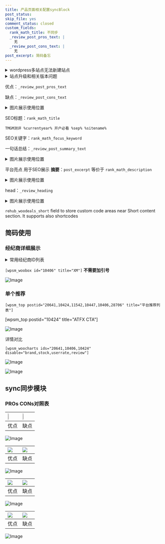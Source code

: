 ```yaml
---
title: 产品页面相关配置syncBlock
post_status: 
skip_file: yes
comment_status: closed
custom_fields:
  rank_math_title: 不同步
  _review_post_pros_text: |
    无
  _review_post_cons_text: |
    无
post_excerpt: 简码备忘
---
```

<details><summary>wordpress多站点无法新建站点</summary>

<li>和报错需要清理cookies一样的原因</li>
<li>wp-config.php里面<code>define( 'SUBDOMAIN_INSTALL', false );//子域名安装</code></li>
<li>新建子站点是用<code>define( 'SUBDOMAIN_INSTALL', true);//子域名安装</code> 完成以后，改成<code>false</code></li>
</details>

<details><summary>站点升级和相关版本问题</summary>

<p>wordpress：5.9.9
woocommerce：7.5.1
出现问题的地方：主题选项里面>><strong>Product layout >>compact style</strong></p>
<p>如何出现没有用过的字段 导致无法保存。先导出配置 然后进行修改，后面再次恢复即可。</p>
<p>出现部分字段无法显示时，需要返回默认布局后，对产品进行保存就好了。</p>
<p></p>
</details>

优点：`_review_post_pros_text`

缺点：`_review_post_cons_text`

<details><summary>图片展示使用位置</summary>

<img src="https://prod-files-secure.s3.us-west-2.amazonaws.com/39ed1227-6d7d-4570-be36-9ccd4a2c4241/f51d3d83-55d4-4bdf-9604-f37ec77ab556/Untitled.png?X-Amz-Algorithm=AWS4-HMAC-SHA256&X-Amz-Content-Sha256=UNSIGNED-PAYLOAD&X-Amz-Credential=ASIAZI2LB466YTJ5FIM4%2F20250427%2Fus-west-2%2Fs3%2Faws4_request&X-Amz-Date=20250427T045521Z&X-Amz-Expires=3600&X-Amz-Security-Token=IQoJb3JpZ2luX2VjEL3%2F%2F%2F%2F%2F%2F%2F%2F%2F%2FwEaCXVzLXdlc3QtMiJHMEUCIQDsEUIoT1KwOnj0IlxTDybhTLi9NFfDBBnrtxCAb7AlZgIgTw9TM7%2FFAB9kNSR%2BHpOEXmgPtac6MaWTzyFLUGVTi3Mq%2FwMIVhAAGgw2Mzc0MjMxODM4MDUiDLn8c2ZnRPFOsozFTyrcA1IGJxT4Kx8OAlFdT1Gv%2BaQojM32VrvdHZeAyR1XDVIERNfyfe8NoMbJGti2%2Be1sPaGWf6SjFAfs%2FvN7QeTVKABfPVtyC%2Bc2K9UKEerroAbQulxUOvZ3lkOEolYbWuGccCk51iIdP2OEzr2MDpSwSL8ywOr4%2FMWCJzIAMEyq601GFHpLCam4za8UfTwp%2BIU3o0KUTGbcQzo69nZ4Qh3NtII8ymjluH8e0cyonebf7NrfpUZL%2FhR%2Fm4OQufsNLrmCCsjB4vsr44%2FxVbmo4oQ7vTZaTMRtf3SLnlBoXJBuDOIvhVXhnZvJEltqlnH1zJbE9cEYGoISeBMDnGYGbfxgLRye665ewB4XOw26WphD%2F3bCoov2q5KA2Y68bNklMCVujmIj6IWHLBBjJfXzIZsJmpoq1thynCLq6o4gtsetdi%2Fq9Bx4r0ybOX9j6EUslI5dtXbLudEHOeCIUdODupeNrX7yibG0u0SwGG3dZjRw2XhxhYvwN%2FynGVf0r1%2BIVToJ1OmJGSVG0LgI3LDnWOu0tpK6KiNIBiMAGLqG02%2ByQfm3gPS2mdg14O%2B4xlWjcMkbgMIj%2BGFpBqJRfS%2F%2F%2FPiwt1kF3Dbfjgd7h40zzhtOM1pkW1fXDUfyA9YZ%2FesLMIjstsAGOqUBN3KMGNELtn6elW7br8h5hhqDqGGGyG2YWjsxEJQoy%2FWZkg5Luk8%2F5A1thRDfmvudbD41fQf8sL508Bu%2BqJ2VoTUziUIziK2lb5jn28zdOG%2Fz56irXVj%2BuM%2BbwHNz4WIWyByahtzHwURk4ZFk6liOjtySdDu0B49w4uxerBOLIeYKhAl8kdXcUG%2FHAW1rEA%2B70jvuq788yUmc%2FSHY5ljifFgmMX0t&X-Amz-Signature=1bc1c9092f07a30712675538658caf918e7b22b52a693f271fdf731009feb34e&X-Amz-SignedHeaders=host&x-id=GetObject" alt="Image">
</details>

SEO标题：`rank_math_title`

`TMGM测评 %currentyear% 开户必看 %sep% %sitename%`

SEO关键字：`rank_math_focus_keyword`

一句话总结：`_review_post_summary_text`

<details><summary>图片展示使用位置</summary>

<img src="https://prod-files-secure.s3.us-west-2.amazonaws.com/39ed1227-6d7d-4570-be36-9ccd4a2c4241/4b96a922-296c-4f4e-8630-d1c870cbce01/Untitled.png?X-Amz-Algorithm=AWS4-HMAC-SHA256&X-Amz-Content-Sha256=UNSIGNED-PAYLOAD&X-Amz-Credential=ASIAZI2LB466R4YL5ZCA%2F20250427%2Fus-west-2%2Fs3%2Faws4_request&X-Amz-Date=20250427T045521Z&X-Amz-Expires=3600&X-Amz-Security-Token=IQoJb3JpZ2luX2VjEL3%2F%2F%2F%2F%2F%2F%2F%2F%2F%2FwEaCXVzLXdlc3QtMiJGMEQCIHo9wG1Bs9bQ20xkDV95y1lJCqPgxj34xqklsHoHcLurAiBeNXjKI68HIB%2FWflap6iiEP2VNMkj%2BivY39bfn5aI4Vir%2FAwhWEAAaDDYzNzQyMzE4MzgwNSIMuNJkgSWYIdAp0251KtwDKA3%2FqLSR78BQvpZ70sx06LBOIvIEOvvPv3Qy0S%2FNxaLTvwzs19Ux%2F%2BhU%2FOSLqGfFa4SDFf7LZbDu1gzdv5Q4lR9Ac0zbBAyT%2BP8Pqzhk3HHlnWeFWhm4%2BOFnptEUXdfVv%2FzRNXkRC%2BzrsW2CiUnSf%2Fazeiqp35GkecCpWyHRzY8wJwpdHBjW2JkwNUj%2BKUtU7%2F%2FcGUJoUVwLn%2FtG5HrMIb1LShE9Akbws8ha5kBLtCRX%2FFZSKL57VX81h0OQ5M9IesINtSP%2FzitzaMhXkkRY9x5IOdfazthZ8oe7yLqxVh%2BLseLt9hHGsqyACjJWB%2Bv2BHhxRVIJbcw8HGWaPY6A2lBZYbfyelLNJmWAmDIoQLYiedUCvLopoSUvWZ%2BTCWU0IJZsX2kWgjEV4pwDMeFOhFw80o5eD2%2BV1RLrLYp7bAVbkWAjW09%2BGA78SiywXQQ68edHo4oAky%2Bk7mNGmUmTuHrCdTit8VVMwuz%2FOJT9FfxUgJXkl43O%2BrhObZqXbg9CczC3evK84zgshvHL3jFLDXp4O%2F3VE6h2ujb55NZLB4G1zkLbp2Swj%2BhzSp%2Fd2aF6j1LfD%2FCFdn5BV%2BGiFTm4KflsRzPBhfmpPSScCwCs4P03WPV%2BUQ5LBkrMrykw5Ou2wAY6pgGnPt9Z%2FQr33c5KiCk9OMKTb8XOJAa%2B%2BV8CjBq7DyhceT21V5%2BwRotYOIGg9P8Sk74LfmhB%2B8dp8bjzzEh4NMvzl5He5MKARifEW2qh6EwqAl%2Fv%2B2s7XAXFsRtReNVSExUAujtyVjZT2zCTg4qDUwDBwwEA775sKFxQkH1FrGU8XO2LXRva%2FEQ%2BwGHqTq%2BkAQySTIn2mytpFTaSA77Mgqf%2BzdnexOwH&X-Amz-Signature=2e35239642d8659ebcfadd919669622e8be7d7e5ae29f4bdde62a92c8110ed4c&X-Amz-SignedHeaders=host&x-id=GetObject" alt="Image">
</details>

平台亮点 用于SEO展示 **摘要**：`post_excerpt`  等价于 `rank_math_description`

<details><summary>图片展示使用位置</summary>

<img src="https://prod-files-secure.s3.us-west-2.amazonaws.com/39ed1227-6d7d-4570-be36-9ccd4a2c4241/1ee11f63-b60a-4dfe-a7a7-d58ff23b5d88/Untitled.png?X-Amz-Algorithm=AWS4-HMAC-SHA256&X-Amz-Content-Sha256=UNSIGNED-PAYLOAD&X-Amz-Credential=ASIAZI2LB46664KXQQPO%2F20250427%2Fus-west-2%2Fs3%2Faws4_request&X-Amz-Date=20250427T045522Z&X-Amz-Expires=3600&X-Amz-Security-Token=IQoJb3JpZ2luX2VjEL3%2F%2F%2F%2F%2F%2F%2F%2F%2F%2FwEaCXVzLXdlc3QtMiJIMEYCIQCdjaiSUE6%2B6rEB8fgfjKCtj6WB%2BRLlurZl%2F6Fxd1utNwIhAJAxJ1p0htiWVodDZMGoCSgS5SzTfQVl07HYgRoPps0vKv8DCFYQABoMNjM3NDIzMTgzODA1IgxNeVnPx9Z8165B5MMq3AMsx4IVHkKkZqykvcJZ5m2KhdXJbthRvkK%2BrNrld2gqKpJf2yJG203XXtV4WpfJ8GKAMC%2FraM6%2F0%2F8408QTYRHs7vTMeH4F6sNys40lUn1iVepf94vQoLXlwVqExBtEXOIt932JQRCiwEtF98yzdcCNzXAUqcYfwdtwIwvhMyMTo1siMhxj8mrKUB1eC2iUfU199ZavgOOy5IEX90S1nbq0og3v1qw3DEcpR57De6lC5%2B5DXVludV7jL8MN2Z6YNDGTOQKEJ3p7pS%2BZv28FUMZOdNAJq6UJ2pzZiEoc3UL3ZzxjaWRzzbZFq9UzgShupg12Loioa0HlyL6Hx%2BE5TrZ%2Ba5SUcmosiSizAOwtTPSGJkOl0XXk%2Bd74nf%2FtVbh839jObchF9Ap2Zg1cmtMWRl93xhLg7qG3JSxmTqz4EXrhFclNHGc%2Ftxi%2Brw2YZxDBicUpiAYALulfoiXrbNJVj7imrdeJOVdyWa7gjEP2QjEMKM1fRGu9zZV7pAmk%2BHxWWSL9hiInNAZJKICkPAy%2BIQHrPXN%2Fp9KDhnuZ8zXDUMdBgaAKEWUWK3peeZm0Db%2B%2FJX0eDIGH8g5b9jxWP0jHw0x2F17v9mlUO%2B6mSCEGsbhkMQgXGE8LgZ7aRLFJTzD567bABjqkAUUuv2Ewbh22nVAxeyy1M2c7YACC4%2BoXeHUQweXi7KX57KobflmoqWHhs%2FATxXlhTRVNRvGF6cnpbuagh9CLYc6c3SkQYVFGSjyElGZ0X%2FG13l5CrZgTaXrWTUnJZ72GZ%2BDabqL1mJAdWerBkDRO0dZWpyRIy7Cta639HwqCDIZsnnNtPtme7W%2FUZMgzgA5jl2uo3QMd7bOJJK0LkOFSvA3XIZMv&X-Amz-Signature=f16f741219ed21716b19cdbf1a5d25840825a480783ab0e4235e0de25d0f0bf5&X-Amz-SignedHeaders=host&x-id=GetObject" alt="Image">
<img src="https://prod-files-secure.s3.us-west-2.amazonaws.com/39ed1227-6d7d-4570-be36-9ccd4a2c4241/ad4118b5-78d8-4fbe-801e-3b29b5d99c01/Untitled.png?X-Amz-Algorithm=AWS4-HMAC-SHA256&X-Amz-Content-Sha256=UNSIGNED-PAYLOAD&X-Amz-Credential=ASIAZI2LB46664KXQQPO%2F20250427%2Fus-west-2%2Fs3%2Faws4_request&X-Amz-Date=20250427T045522Z&X-Amz-Expires=3600&X-Amz-Security-Token=IQoJb3JpZ2luX2VjEL3%2F%2F%2F%2F%2F%2F%2F%2F%2F%2FwEaCXVzLXdlc3QtMiJIMEYCIQCdjaiSUE6%2B6rEB8fgfjKCtj6WB%2BRLlurZl%2F6Fxd1utNwIhAJAxJ1p0htiWVodDZMGoCSgS5SzTfQVl07HYgRoPps0vKv8DCFYQABoMNjM3NDIzMTgzODA1IgxNeVnPx9Z8165B5MMq3AMsx4IVHkKkZqykvcJZ5m2KhdXJbthRvkK%2BrNrld2gqKpJf2yJG203XXtV4WpfJ8GKAMC%2FraM6%2F0%2F8408QTYRHs7vTMeH4F6sNys40lUn1iVepf94vQoLXlwVqExBtEXOIt932JQRCiwEtF98yzdcCNzXAUqcYfwdtwIwvhMyMTo1siMhxj8mrKUB1eC2iUfU199ZavgOOy5IEX90S1nbq0og3v1qw3DEcpR57De6lC5%2B5DXVludV7jL8MN2Z6YNDGTOQKEJ3p7pS%2BZv28FUMZOdNAJq6UJ2pzZiEoc3UL3ZzxjaWRzzbZFq9UzgShupg12Loioa0HlyL6Hx%2BE5TrZ%2Ba5SUcmosiSizAOwtTPSGJkOl0XXk%2Bd74nf%2FtVbh839jObchF9Ap2Zg1cmtMWRl93xhLg7qG3JSxmTqz4EXrhFclNHGc%2Ftxi%2Brw2YZxDBicUpiAYALulfoiXrbNJVj7imrdeJOVdyWa7gjEP2QjEMKM1fRGu9zZV7pAmk%2BHxWWSL9hiInNAZJKICkPAy%2BIQHrPXN%2Fp9KDhnuZ8zXDUMdBgaAKEWUWK3peeZm0Db%2B%2FJX0eDIGH8g5b9jxWP0jHw0x2F17v9mlUO%2B6mSCEGsbhkMQgXGE8LgZ7aRLFJTzD567bABjqkAUUuv2Ewbh22nVAxeyy1M2c7YACC4%2BoXeHUQweXi7KX57KobflmoqWHhs%2FATxXlhTRVNRvGF6cnpbuagh9CLYc6c3SkQYVFGSjyElGZ0X%2FG13l5CrZgTaXrWTUnJZ72GZ%2BDabqL1mJAdWerBkDRO0dZWpyRIy7Cta639HwqCDIZsnnNtPtme7W%2FUZMgzgA5jl2uo3QMd7bOJJK0LkOFSvA3XIZMv&X-Amz-Signature=77a2665b44e47a28cd7838d3f780e28fe35bacac367b20fca3b993d59c68623e&X-Amz-SignedHeaders=host&x-id=GetObject" alt="Image">
<img src="https://prod-files-secure.s3.us-west-2.amazonaws.com/39ed1227-6d7d-4570-be36-9ccd4a2c4241/a38cf7c9-a79c-4b64-9e94-13589fe0758b/Untitled.png?X-Amz-Algorithm=AWS4-HMAC-SHA256&X-Amz-Content-Sha256=UNSIGNED-PAYLOAD&X-Amz-Credential=ASIAZI2LB46664KXQQPO%2F20250427%2Fus-west-2%2Fs3%2Faws4_request&X-Amz-Date=20250427T045522Z&X-Amz-Expires=3600&X-Amz-Security-Token=IQoJb3JpZ2luX2VjEL3%2F%2F%2F%2F%2F%2F%2F%2F%2F%2FwEaCXVzLXdlc3QtMiJIMEYCIQCdjaiSUE6%2B6rEB8fgfjKCtj6WB%2BRLlurZl%2F6Fxd1utNwIhAJAxJ1p0htiWVodDZMGoCSgS5SzTfQVl07HYgRoPps0vKv8DCFYQABoMNjM3NDIzMTgzODA1IgxNeVnPx9Z8165B5MMq3AMsx4IVHkKkZqykvcJZ5m2KhdXJbthRvkK%2BrNrld2gqKpJf2yJG203XXtV4WpfJ8GKAMC%2FraM6%2F0%2F8408QTYRHs7vTMeH4F6sNys40lUn1iVepf94vQoLXlwVqExBtEXOIt932JQRCiwEtF98yzdcCNzXAUqcYfwdtwIwvhMyMTo1siMhxj8mrKUB1eC2iUfU199ZavgOOy5IEX90S1nbq0og3v1qw3DEcpR57De6lC5%2B5DXVludV7jL8MN2Z6YNDGTOQKEJ3p7pS%2BZv28FUMZOdNAJq6UJ2pzZiEoc3UL3ZzxjaWRzzbZFq9UzgShupg12Loioa0HlyL6Hx%2BE5TrZ%2Ba5SUcmosiSizAOwtTPSGJkOl0XXk%2Bd74nf%2FtVbh839jObchF9Ap2Zg1cmtMWRl93xhLg7qG3JSxmTqz4EXrhFclNHGc%2Ftxi%2Brw2YZxDBicUpiAYALulfoiXrbNJVj7imrdeJOVdyWa7gjEP2QjEMKM1fRGu9zZV7pAmk%2BHxWWSL9hiInNAZJKICkPAy%2BIQHrPXN%2Fp9KDhnuZ8zXDUMdBgaAKEWUWK3peeZm0Db%2B%2FJX0eDIGH8g5b9jxWP0jHw0x2F17v9mlUO%2B6mSCEGsbhkMQgXGE8LgZ7aRLFJTzD567bABjqkAUUuv2Ewbh22nVAxeyy1M2c7YACC4%2BoXeHUQweXi7KX57KobflmoqWHhs%2FATxXlhTRVNRvGF6cnpbuagh9CLYc6c3SkQYVFGSjyElGZ0X%2FG13l5CrZgTaXrWTUnJZ72GZ%2BDabqL1mJAdWerBkDRO0dZWpyRIy7Cta639HwqCDIZsnnNtPtme7W%2FUZMgzgA5jl2uo3QMd7bOJJK0LkOFSvA3XIZMv&X-Amz-Signature=fae7d3cd942bfface209ac95474fc68e7f3b40de1ee8aea2a244654a84649386&X-Amz-SignedHeaders=host&x-id=GetObject" alt="Image">
<img src="https://prod-files-secure.s3.us-west-2.amazonaws.com/39ed1227-6d7d-4570-be36-9ccd4a2c4241/7da6fc1e-d2ac-42ae-8c75-cb5749aa18f6/Untitled.png?X-Amz-Algorithm=AWS4-HMAC-SHA256&X-Amz-Content-Sha256=UNSIGNED-PAYLOAD&X-Amz-Credential=ASIAZI2LB46664KXQQPO%2F20250427%2Fus-west-2%2Fs3%2Faws4_request&X-Amz-Date=20250427T045522Z&X-Amz-Expires=3600&X-Amz-Security-Token=IQoJb3JpZ2luX2VjEL3%2F%2F%2F%2F%2F%2F%2F%2F%2F%2FwEaCXVzLXdlc3QtMiJIMEYCIQCdjaiSUE6%2B6rEB8fgfjKCtj6WB%2BRLlurZl%2F6Fxd1utNwIhAJAxJ1p0htiWVodDZMGoCSgS5SzTfQVl07HYgRoPps0vKv8DCFYQABoMNjM3NDIzMTgzODA1IgxNeVnPx9Z8165B5MMq3AMsx4IVHkKkZqykvcJZ5m2KhdXJbthRvkK%2BrNrld2gqKpJf2yJG203XXtV4WpfJ8GKAMC%2FraM6%2F0%2F8408QTYRHs7vTMeH4F6sNys40lUn1iVepf94vQoLXlwVqExBtEXOIt932JQRCiwEtF98yzdcCNzXAUqcYfwdtwIwvhMyMTo1siMhxj8mrKUB1eC2iUfU199ZavgOOy5IEX90S1nbq0og3v1qw3DEcpR57De6lC5%2B5DXVludV7jL8MN2Z6YNDGTOQKEJ3p7pS%2BZv28FUMZOdNAJq6UJ2pzZiEoc3UL3ZzxjaWRzzbZFq9UzgShupg12Loioa0HlyL6Hx%2BE5TrZ%2Ba5SUcmosiSizAOwtTPSGJkOl0XXk%2Bd74nf%2FtVbh839jObchF9Ap2Zg1cmtMWRl93xhLg7qG3JSxmTqz4EXrhFclNHGc%2Ftxi%2Brw2YZxDBicUpiAYALulfoiXrbNJVj7imrdeJOVdyWa7gjEP2QjEMKM1fRGu9zZV7pAmk%2BHxWWSL9hiInNAZJKICkPAy%2BIQHrPXN%2Fp9KDhnuZ8zXDUMdBgaAKEWUWK3peeZm0Db%2B%2FJX0eDIGH8g5b9jxWP0jHw0x2F17v9mlUO%2B6mSCEGsbhkMQgXGE8LgZ7aRLFJTzD567bABjqkAUUuv2Ewbh22nVAxeyy1M2c7YACC4%2BoXeHUQweXi7KX57KobflmoqWHhs%2FATxXlhTRVNRvGF6cnpbuagh9CLYc6c3SkQYVFGSjyElGZ0X%2FG13l5CrZgTaXrWTUnJZ72GZ%2BDabqL1mJAdWerBkDRO0dZWpyRIy7Cta639HwqCDIZsnnNtPtme7W%2FUZMgzgA5jl2uo3QMd7bOJJK0LkOFSvA3XIZMv&X-Amz-Signature=ea9ebdee37a9a671208b513eab9acf571a15bb9b26482a99c1a1554c1dc9bb05&X-Amz-SignedHeaders=host&x-id=GetObject" alt="Image">
<img src="https://prod-files-secure.s3.us-west-2.amazonaws.com/39ed1227-6d7d-4570-be36-9ccd4a2c4241/7e97f40a-eaee-47f5-b2f9-475f96808fa7/Untitled.png?X-Amz-Algorithm=AWS4-HMAC-SHA256&X-Amz-Content-Sha256=UNSIGNED-PAYLOAD&X-Amz-Credential=ASIAZI2LB46664KXQQPO%2F20250427%2Fus-west-2%2Fs3%2Faws4_request&X-Amz-Date=20250427T045522Z&X-Amz-Expires=3600&X-Amz-Security-Token=IQoJb3JpZ2luX2VjEL3%2F%2F%2F%2F%2F%2F%2F%2F%2F%2FwEaCXVzLXdlc3QtMiJIMEYCIQCdjaiSUE6%2B6rEB8fgfjKCtj6WB%2BRLlurZl%2F6Fxd1utNwIhAJAxJ1p0htiWVodDZMGoCSgS5SzTfQVl07HYgRoPps0vKv8DCFYQABoMNjM3NDIzMTgzODA1IgxNeVnPx9Z8165B5MMq3AMsx4IVHkKkZqykvcJZ5m2KhdXJbthRvkK%2BrNrld2gqKpJf2yJG203XXtV4WpfJ8GKAMC%2FraM6%2F0%2F8408QTYRHs7vTMeH4F6sNys40lUn1iVepf94vQoLXlwVqExBtEXOIt932JQRCiwEtF98yzdcCNzXAUqcYfwdtwIwvhMyMTo1siMhxj8mrKUB1eC2iUfU199ZavgOOy5IEX90S1nbq0og3v1qw3DEcpR57De6lC5%2B5DXVludV7jL8MN2Z6YNDGTOQKEJ3p7pS%2BZv28FUMZOdNAJq6UJ2pzZiEoc3UL3ZzxjaWRzzbZFq9UzgShupg12Loioa0HlyL6Hx%2BE5TrZ%2Ba5SUcmosiSizAOwtTPSGJkOl0XXk%2Bd74nf%2FtVbh839jObchF9Ap2Zg1cmtMWRl93xhLg7qG3JSxmTqz4EXrhFclNHGc%2Ftxi%2Brw2YZxDBicUpiAYALulfoiXrbNJVj7imrdeJOVdyWa7gjEP2QjEMKM1fRGu9zZV7pAmk%2BHxWWSL9hiInNAZJKICkPAy%2BIQHrPXN%2Fp9KDhnuZ8zXDUMdBgaAKEWUWK3peeZm0Db%2B%2FJX0eDIGH8g5b9jxWP0jHw0x2F17v9mlUO%2B6mSCEGsbhkMQgXGE8LgZ7aRLFJTzD567bABjqkAUUuv2Ewbh22nVAxeyy1M2c7YACC4%2BoXeHUQweXi7KX57KobflmoqWHhs%2FATxXlhTRVNRvGF6cnpbuagh9CLYc6c3SkQYVFGSjyElGZ0X%2FG13l5CrZgTaXrWTUnJZ72GZ%2BDabqL1mJAdWerBkDRO0dZWpyRIy7Cta639HwqCDIZsnnNtPtme7W%2FUZMgzgA5jl2uo3QMd7bOJJK0LkOFSvA3XIZMv&X-Amz-Signature=cd74b60eb688b15527f63ea02f4452e333064371bc73624bcb4033a3cdb24877&X-Amz-SignedHeaders=host&x-id=GetObject" alt="Image">
</details>

head：`_review_heading`

<details><summary>图片展示使用位置</summary>

<img src="https://prod-files-secure.s3.us-west-2.amazonaws.com/39ed1227-6d7d-4570-be36-9ccd4a2c4241/3a4650ad-9887-415c-889a-edd51fa54f27/Untitled.png?X-Amz-Algorithm=AWS4-HMAC-SHA256&X-Amz-Content-Sha256=UNSIGNED-PAYLOAD&X-Amz-Credential=ASIAZI2LB4667CAGH2PP%2F20250427%2Fus-west-2%2Fs3%2Faws4_request&X-Amz-Date=20250427T045522Z&X-Amz-Expires=3600&X-Amz-Security-Token=IQoJb3JpZ2luX2VjEL3%2F%2F%2F%2F%2F%2F%2F%2F%2F%2FwEaCXVzLXdlc3QtMiJHMEUCICOIx29fPrV7U%2F8MGUBsDTN9fXdf3zvdvQuG4rEazDsSAiEA14QdqQhEDKYbKhEVxLWq%2BPJzbYilog91XmA1kWNM7M0q%2FwMIVhAAGgw2Mzc0MjMxODM4MDUiDHAfhhCSV8ZRvsUQmSrcA5yrTqfeHeGssFRPy36vOvnDYPJq8yDFTYU%2FiBHjU0QWiU74zLh0EkdUOjsqkygo8f5E8zxzylJnLGugQVVba0%2BfsGBWUYcqiyRBzUiBcCdy2Ev5Wq4bUBKscXcDLfsw7xDQb%2F84tmEWr1JQHop8bkrY%2FVMPn3Urc868Jbak3NMqXUwolY4yeIuxP3EYJbmcobPmmVpSeleyMoRwWNg26%2BDpOtlshxfa8uMhvwdZFADhYcKrGGhLepIIbS8Rw7%2FhsOkjkxuqbojBMTieMhVySWAJWfFHoz08E5l3AmQHcmkbk%2Fh4WvhgtOQOjXsY2HmMPDeMeoyx4SeuIUvHOTd%2BM%2Fg9XJuUnKlC28t%2BjkJiNQx22%2FCl8z1cSiY9T7qonqNYQzOTuaXDoImwzNKXou5T84zA7S02KOticnii9ns4l8U5C1wUve9kF0jlffowoY4hEohZ2squjUQ5lQE9qGwb3VQuCGCfA0dRbHuayp%2Bf022A3TFFK%2Bg4y6T91aMkRVIA9vUEcjGFnDlH%2BsXp2L6606dgTtIrudO3f3Xre36hdid3YJ2axQ81vl8QtTDAE8v7LGmlcCkYLe0gjDggc1WBx878TX0qUq9xlT%2Fgmetb5V7qdgypto5cNGm4URwBMIHstsAGOqUBs4se2w2TJjPyCHXOgEKwjM9yUAg3R3kC2cLGp3zJGcANRxhG8KeQyf2QASsPKGJDFy8vUNwFjz7VflAavI167m2u8f9kpJS%2FyytJAOn3jmrp9vQI8%2Fx1aAphjvOeYDwXXOsc8Sl7OIv%2Fv%2BQ5bGJmfSpgmm4vsj%2FtarxLxxHi%2Buzfhic5fA4qXVauKIQOBeGMWBx1Su%2FnXiVZXTb9%2F1rC4dandsZD&X-Amz-Signature=744e85c4fe6babf56220c8d0481663d1f32abaa7f4a88a81e0d66ce867e1812d&X-Amz-SignedHeaders=host&x-id=GetObject" alt="Image">
</details>

`rehub_woodeals_short`	field to store custom code areas near Short content section. It supports also shortcodes



## 简码使用

### 经纪商详细展示

<details><summary>常用经纪商ID列表</summary>

<pre><code class="php">嘉盛 ===> 20641  [wpsm_woobox id="20641" title="嘉盛"]
易信easymarkets ===> 11542  [wpsm_woobox id="11542" title="易信easymarkets"]
ATFX外汇 ===> 10424  [wpsm_woobox id="10424" title="ATFX"]
XM ===> 10406  [wpsm_woobox id="10406" title="XM"]
TMGM ===> 29622  [wpsm_woobox id="29622" title="TMGM"]
HYCM ===> 10447  [wpsm_woobox id="10447" title="HYCM"]
fpmarkets澳福外汇 ===> 20639  [wpsm_woobox id="20639" title="fpmarkets澳福外汇"]</code></pre>
</details>

`[wpsm_woobox id="10406" title="XM"]` **不需要加引号**

![Image](https://prod-files-secure.s3.us-west-2.amazonaws.com/39ed1227-6d7d-4570-be36-9ccd4a2c4241/4f898f9d-0fa7-4e43-acd3-ac6bc7be575a/Untitled.png?X-Amz-Algorithm=AWS4-HMAC-SHA256&X-Amz-Content-Sha256=UNSIGNED-PAYLOAD&X-Amz-Credential=ASIAZI2LB46675BMECNM%2F20250427%2Fus-west-2%2Fs3%2Faws4_request&X-Amz-Date=20250427T045519Z&X-Amz-Expires=3600&X-Amz-Security-Token=IQoJb3JpZ2luX2VjEL3%2F%2F%2F%2F%2F%2F%2F%2F%2F%2FwEaCXVzLXdlc3QtMiJHMEUCIQCsSv2XDRO3auZ7ubXR3ns6gGAkbozPUQ4DbAoP6qrOLgIgMN1iDjNAAhwBDiFQEnIy2UTkbxgFSSVx0xLzRPgdByIq%2FwMIVhAAGgw2Mzc0MjMxODM4MDUiDBZoxidGBbh5VEZ8VircAwrmTA5aOtd93xngV5vblbD8PEG5voh%2BEe%2FJnUPtqcxAw35d5nHiBjwbjzi%2BNtRxz3hqs0PkQ4mfseegVqAyCHC%2B3PgxHwbMqFupMtbwiyjLggbpYJP7tOHQduG%2FGEMLTwvojvN4prskCrMgE0zZz7mnRM8e9Q2gUbkU%2B2XIRSIvCUen9D%2BTN1U6VQz9dIRqyPNvilmODdN61tRCKU94ONGprTUvWzQIZ6nMdHCpg9o5DVkfbxZbkP4AkK%2BgXhqFvvQcmWCAsrRcB3rNDKfu%2FT4rCKshoPtjU3lFYbO%2F46q8wlUa2rnyxV4mzBdW1RI6fv0eBsz5hopD5i08WoHk%2FFHyPrJwQQjJbRNSgNqwdXRFokmQww6PuQhOqlQ%2B0IVu%2FDZrAcpDlkclyVnIpNwNMsNlXQQ6aTlixpJYof5Z1uFj9Q5mqa%2B5%2Fy16qrlCEipKww%2FX8S1LZksvkFOYQ2fPixhJIQ0HjYz%2B7j%2FAnLpM9Ty8p03k8QXSdDAWXO79gTivYzOGsoO40EFioc1718x4rNGkciZ0QN5uA6fu4n8QGbGTe4iUhhHaojMKFMpv2dyIChqTxfuqh5FhyHXDuz1bRLJUYmGNfFYjJ%2BtdLt3tBpVDk2LIG%2BwQaIpcYnnlMP%2FrtsAGOqUB%2Btu1gvZ6t0aIH6OZyCwtlm0%2BbbQpbGBeUCSGFCgosUkVgGsOmR3aTQEqL0TYKHY%2BCabL67PwYABln0NAam9FVWJZkJx21xuy9Vsf%2FYtrREhFQ%2FY1%2B4AguX%2B343d1121ELvzdtBeHz6dzxnxKQw9VqA%2B1RKv81UOrf1kxcJAi8PBM3pgb%2BFjLDQbAcuKs4lwU2RX8A3D92hqcB2KwVAm5HNQYIUys&X-Amz-Signature=c315735bc7badb33989b203570fae76c0072c85b87f88d4150715c31d474866d&X-Amz-SignedHeaders=host&x-id=GetObject)

### 单个推荐
`[wpsm_top postid="20641,10424,11542,10447,10406,28706" title="平台推荐列表"]`

[wpsm_top postid="10424" title="ATFX CTA"]

![Image](https://prod-files-secure.s3.us-west-2.amazonaws.com/39ed1227-6d7d-4570-be36-9ccd4a2c4241/5ac620dc-51a8-48b6-b55d-91f47299193c/Untitled.png?X-Amz-Algorithm=AWS4-HMAC-SHA256&X-Amz-Content-Sha256=UNSIGNED-PAYLOAD&X-Amz-Credential=ASIAZI2LB46675BMECNM%2F20250427%2Fus-west-2%2Fs3%2Faws4_request&X-Amz-Date=20250427T045519Z&X-Amz-Expires=3600&X-Amz-Security-Token=IQoJb3JpZ2luX2VjEL3%2F%2F%2F%2F%2F%2F%2F%2F%2F%2FwEaCXVzLXdlc3QtMiJHMEUCIQCsSv2XDRO3auZ7ubXR3ns6gGAkbozPUQ4DbAoP6qrOLgIgMN1iDjNAAhwBDiFQEnIy2UTkbxgFSSVx0xLzRPgdByIq%2FwMIVhAAGgw2Mzc0MjMxODM4MDUiDBZoxidGBbh5VEZ8VircAwrmTA5aOtd93xngV5vblbD8PEG5voh%2BEe%2FJnUPtqcxAw35d5nHiBjwbjzi%2BNtRxz3hqs0PkQ4mfseegVqAyCHC%2B3PgxHwbMqFupMtbwiyjLggbpYJP7tOHQduG%2FGEMLTwvojvN4prskCrMgE0zZz7mnRM8e9Q2gUbkU%2B2XIRSIvCUen9D%2BTN1U6VQz9dIRqyPNvilmODdN61tRCKU94ONGprTUvWzQIZ6nMdHCpg9o5DVkfbxZbkP4AkK%2BgXhqFvvQcmWCAsrRcB3rNDKfu%2FT4rCKshoPtjU3lFYbO%2F46q8wlUa2rnyxV4mzBdW1RI6fv0eBsz5hopD5i08WoHk%2FFHyPrJwQQjJbRNSgNqwdXRFokmQww6PuQhOqlQ%2B0IVu%2FDZrAcpDlkclyVnIpNwNMsNlXQQ6aTlixpJYof5Z1uFj9Q5mqa%2B5%2Fy16qrlCEipKww%2FX8S1LZksvkFOYQ2fPixhJIQ0HjYz%2B7j%2FAnLpM9Ty8p03k8QXSdDAWXO79gTivYzOGsoO40EFioc1718x4rNGkciZ0QN5uA6fu4n8QGbGTe4iUhhHaojMKFMpv2dyIChqTxfuqh5FhyHXDuz1bRLJUYmGNfFYjJ%2BtdLt3tBpVDk2LIG%2BwQaIpcYnnlMP%2FrtsAGOqUB%2Btu1gvZ6t0aIH6OZyCwtlm0%2BbbQpbGBeUCSGFCgosUkVgGsOmR3aTQEqL0TYKHY%2BCabL67PwYABln0NAam9FVWJZkJx21xuy9Vsf%2FYtrREhFQ%2FY1%2B4AguX%2B343d1121ELvzdtBeHz6dzxnxKQw9VqA%2B1RKv81UOrf1kxcJAi8PBM3pgb%2BFjLDQbAcuKs4lwU2RX8A3D92hqcB2KwVAm5HNQYIUys&X-Amz-Signature=353b6119fea9d421b0340c1467a9ea6767585bfc4ad202ee1a21d814b8f64169&X-Amz-SignedHeaders=host&x-id=GetObject)

详情对比

`[wpsm_woocharts ids="20641,10406,10424" disable="brand,stock,userrate,review"]`

![Image](https://prod-files-secure.s3.us-west-2.amazonaws.com/39ed1227-6d7d-4570-be36-9ccd4a2c4241/bf3ba45f-b9f3-4295-8aef-b4a495fd25f4/Untitled.png?X-Amz-Algorithm=AWS4-HMAC-SHA256&X-Amz-Content-Sha256=UNSIGNED-PAYLOAD&X-Amz-Credential=ASIAZI2LB46675BMECNM%2F20250427%2Fus-west-2%2Fs3%2Faws4_request&X-Amz-Date=20250427T045519Z&X-Amz-Expires=3600&X-Amz-Security-Token=IQoJb3JpZ2luX2VjEL3%2F%2F%2F%2F%2F%2F%2F%2F%2F%2FwEaCXVzLXdlc3QtMiJHMEUCIQCsSv2XDRO3auZ7ubXR3ns6gGAkbozPUQ4DbAoP6qrOLgIgMN1iDjNAAhwBDiFQEnIy2UTkbxgFSSVx0xLzRPgdByIq%2FwMIVhAAGgw2Mzc0MjMxODM4MDUiDBZoxidGBbh5VEZ8VircAwrmTA5aOtd93xngV5vblbD8PEG5voh%2BEe%2FJnUPtqcxAw35d5nHiBjwbjzi%2BNtRxz3hqs0PkQ4mfseegVqAyCHC%2B3PgxHwbMqFupMtbwiyjLggbpYJP7tOHQduG%2FGEMLTwvojvN4prskCrMgE0zZz7mnRM8e9Q2gUbkU%2B2XIRSIvCUen9D%2BTN1U6VQz9dIRqyPNvilmODdN61tRCKU94ONGprTUvWzQIZ6nMdHCpg9o5DVkfbxZbkP4AkK%2BgXhqFvvQcmWCAsrRcB3rNDKfu%2FT4rCKshoPtjU3lFYbO%2F46q8wlUa2rnyxV4mzBdW1RI6fv0eBsz5hopD5i08WoHk%2FFHyPrJwQQjJbRNSgNqwdXRFokmQww6PuQhOqlQ%2B0IVu%2FDZrAcpDlkclyVnIpNwNMsNlXQQ6aTlixpJYof5Z1uFj9Q5mqa%2B5%2Fy16qrlCEipKww%2FX8S1LZksvkFOYQ2fPixhJIQ0HjYz%2B7j%2FAnLpM9Ty8p03k8QXSdDAWXO79gTivYzOGsoO40EFioc1718x4rNGkciZ0QN5uA6fu4n8QGbGTe4iUhhHaojMKFMpv2dyIChqTxfuqh5FhyHXDuz1bRLJUYmGNfFYjJ%2BtdLt3tBpVDk2LIG%2BwQaIpcYnnlMP%2FrtsAGOqUB%2Btu1gvZ6t0aIH6OZyCwtlm0%2BbbQpbGBeUCSGFCgosUkVgGsOmR3aTQEqL0TYKHY%2BCabL67PwYABln0NAam9FVWJZkJx21xuy9Vsf%2FYtrREhFQ%2FY1%2B4AguX%2B343d1121ELvzdtBeHz6dzxnxKQw9VqA%2B1RKv81UOrf1kxcJAi8PBM3pgb%2BFjLDQbAcuKs4lwU2RX8A3D92hqcB2KwVAm5HNQYIUys&X-Amz-Signature=21f544c7f5c591561c7bed286fb2b8308158509cd55da05b88026c2dcc6b8429&X-Amz-SignedHeaders=host&x-id=GetObject)

![Image](https://prod-files-secure.s3.us-west-2.amazonaws.com/39ed1227-6d7d-4570-be36-9ccd4a2c4241/30bc56ef-f383-4b48-9768-2ebc9e436ec0/Untitled.png?X-Amz-Algorithm=AWS4-HMAC-SHA256&X-Amz-Content-Sha256=UNSIGNED-PAYLOAD&X-Amz-Credential=ASIAZI2LB46675BMECNM%2F20250427%2Fus-west-2%2Fs3%2Faws4_request&X-Amz-Date=20250427T045519Z&X-Amz-Expires=3600&X-Amz-Security-Token=IQoJb3JpZ2luX2VjEL3%2F%2F%2F%2F%2F%2F%2F%2F%2F%2FwEaCXVzLXdlc3QtMiJHMEUCIQCsSv2XDRO3auZ7ubXR3ns6gGAkbozPUQ4DbAoP6qrOLgIgMN1iDjNAAhwBDiFQEnIy2UTkbxgFSSVx0xLzRPgdByIq%2FwMIVhAAGgw2Mzc0MjMxODM4MDUiDBZoxidGBbh5VEZ8VircAwrmTA5aOtd93xngV5vblbD8PEG5voh%2BEe%2FJnUPtqcxAw35d5nHiBjwbjzi%2BNtRxz3hqs0PkQ4mfseegVqAyCHC%2B3PgxHwbMqFupMtbwiyjLggbpYJP7tOHQduG%2FGEMLTwvojvN4prskCrMgE0zZz7mnRM8e9Q2gUbkU%2B2XIRSIvCUen9D%2BTN1U6VQz9dIRqyPNvilmODdN61tRCKU94ONGprTUvWzQIZ6nMdHCpg9o5DVkfbxZbkP4AkK%2BgXhqFvvQcmWCAsrRcB3rNDKfu%2FT4rCKshoPtjU3lFYbO%2F46q8wlUa2rnyxV4mzBdW1RI6fv0eBsz5hopD5i08WoHk%2FFHyPrJwQQjJbRNSgNqwdXRFokmQww6PuQhOqlQ%2B0IVu%2FDZrAcpDlkclyVnIpNwNMsNlXQQ6aTlixpJYof5Z1uFj9Q5mqa%2B5%2Fy16qrlCEipKww%2FX8S1LZksvkFOYQ2fPixhJIQ0HjYz%2B7j%2FAnLpM9Ty8p03k8QXSdDAWXO79gTivYzOGsoO40EFioc1718x4rNGkciZ0QN5uA6fu4n8QGbGTe4iUhhHaojMKFMpv2dyIChqTxfuqh5FhyHXDuz1bRLJUYmGNfFYjJ%2BtdLt3tBpVDk2LIG%2BwQaIpcYnnlMP%2FrtsAGOqUB%2Btu1gvZ6t0aIH6OZyCwtlm0%2BbbQpbGBeUCSGFCgosUkVgGsOmR3aTQEqL0TYKHY%2BCabL67PwYABln0NAam9FVWJZkJx21xuy9Vsf%2FYtrREhFQ%2FY1%2B4AguX%2B343d1121ELvzdtBeHz6dzxnxKQw9VqA%2B1RKv81UOrf1kxcJAi8PBM3pgb%2BFjLDQbAcuKs4lwU2RX8A3D92hqcB2KwVAm5HNQYIUys&X-Amz-Signature=48e44fffe7c638350b95e6521e73d9dee92953b0f9c3c17b09b1caaa20ec6ad6&X-Amz-SignedHeaders=host&x-id=GetObject)

## sync同步模块

### PROs CONs对照表

| <img src="https://cdn.ifttt.fun/gh/jarlin8/OSS@main/icons/customize/pros.svg" height="auto" width="37.3%"> | <img src="https://cdn.ifttt.fun/gh/jarlin8/OSS@main/icons/customize/cons.svg" height="auto" width="28.8%"> |
| :--- | :--- |
| 优点 | 缺点 |

![Image](https://prod-files-secure.s3.us-west-2.amazonaws.com/39ed1227-6d7d-4570-be36-9ccd4a2c4241/8742b755-dfb5-4004-9a5f-d6e561664bd8/Untitled.png?X-Amz-Algorithm=AWS4-HMAC-SHA256&X-Amz-Content-Sha256=UNSIGNED-PAYLOAD&X-Amz-Credential=ASIAZI2LB46675BMECNM%2F20250427%2Fus-west-2%2Fs3%2Faws4_request&X-Amz-Date=20250427T045519Z&X-Amz-Expires=3600&X-Amz-Security-Token=IQoJb3JpZ2luX2VjEL3%2F%2F%2F%2F%2F%2F%2F%2F%2F%2FwEaCXVzLXdlc3QtMiJHMEUCIQCsSv2XDRO3auZ7ubXR3ns6gGAkbozPUQ4DbAoP6qrOLgIgMN1iDjNAAhwBDiFQEnIy2UTkbxgFSSVx0xLzRPgdByIq%2FwMIVhAAGgw2Mzc0MjMxODM4MDUiDBZoxidGBbh5VEZ8VircAwrmTA5aOtd93xngV5vblbD8PEG5voh%2BEe%2FJnUPtqcxAw35d5nHiBjwbjzi%2BNtRxz3hqs0PkQ4mfseegVqAyCHC%2B3PgxHwbMqFupMtbwiyjLggbpYJP7tOHQduG%2FGEMLTwvojvN4prskCrMgE0zZz7mnRM8e9Q2gUbkU%2B2XIRSIvCUen9D%2BTN1U6VQz9dIRqyPNvilmODdN61tRCKU94ONGprTUvWzQIZ6nMdHCpg9o5DVkfbxZbkP4AkK%2BgXhqFvvQcmWCAsrRcB3rNDKfu%2FT4rCKshoPtjU3lFYbO%2F46q8wlUa2rnyxV4mzBdW1RI6fv0eBsz5hopD5i08WoHk%2FFHyPrJwQQjJbRNSgNqwdXRFokmQww6PuQhOqlQ%2B0IVu%2FDZrAcpDlkclyVnIpNwNMsNlXQQ6aTlixpJYof5Z1uFj9Q5mqa%2B5%2Fy16qrlCEipKww%2FX8S1LZksvkFOYQ2fPixhJIQ0HjYz%2B7j%2FAnLpM9Ty8p03k8QXSdDAWXO79gTivYzOGsoO40EFioc1718x4rNGkciZ0QN5uA6fu4n8QGbGTe4iUhhHaojMKFMpv2dyIChqTxfuqh5FhyHXDuz1bRLJUYmGNfFYjJ%2BtdLt3tBpVDk2LIG%2BwQaIpcYnnlMP%2FrtsAGOqUB%2Btu1gvZ6t0aIH6OZyCwtlm0%2BbbQpbGBeUCSGFCgosUkVgGsOmR3aTQEqL0TYKHY%2BCabL67PwYABln0NAam9FVWJZkJx21xuy9Vsf%2FYtrREhFQ%2FY1%2B4AguX%2B343d1121ELvzdtBeHz6dzxnxKQw9VqA%2B1RKv81UOrf1kxcJAi8PBM3pgb%2BFjLDQbAcuKs4lwU2RX8A3D92hqcB2KwVAm5HNQYIUys&X-Amz-Signature=133310bae3f10e43d99f81efddda6df5af0e7f4d5ddcd65f0294ad6fc8fb0272&X-Amz-SignedHeaders=host&x-id=GetObject)

| <img src="https://cdn.ifttt.fun/gh/jarlin8/OSS@main/icons/customize/pros1.svg" height="auto"> | <img src="https://cdn.ifttt.fun/gh/jarlin8/OSS@main/icons/customize/cons1.svg" height="auto"> |
| :--- | :--- |
| 优点 | 缺点 |

![Image](https://prod-files-secure.s3.us-west-2.amazonaws.com/39ed1227-6d7d-4570-be36-9ccd4a2c4241/806358f8-c9c4-4e17-bb35-c6c76a5397a5/Untitled.png?X-Amz-Algorithm=AWS4-HMAC-SHA256&X-Amz-Content-Sha256=UNSIGNED-PAYLOAD&X-Amz-Credential=ASIAZI2LB46675BMECNM%2F20250427%2Fus-west-2%2Fs3%2Faws4_request&X-Amz-Date=20250427T045519Z&X-Amz-Expires=3600&X-Amz-Security-Token=IQoJb3JpZ2luX2VjEL3%2F%2F%2F%2F%2F%2F%2F%2F%2F%2FwEaCXVzLXdlc3QtMiJHMEUCIQCsSv2XDRO3auZ7ubXR3ns6gGAkbozPUQ4DbAoP6qrOLgIgMN1iDjNAAhwBDiFQEnIy2UTkbxgFSSVx0xLzRPgdByIq%2FwMIVhAAGgw2Mzc0MjMxODM4MDUiDBZoxidGBbh5VEZ8VircAwrmTA5aOtd93xngV5vblbD8PEG5voh%2BEe%2FJnUPtqcxAw35d5nHiBjwbjzi%2BNtRxz3hqs0PkQ4mfseegVqAyCHC%2B3PgxHwbMqFupMtbwiyjLggbpYJP7tOHQduG%2FGEMLTwvojvN4prskCrMgE0zZz7mnRM8e9Q2gUbkU%2B2XIRSIvCUen9D%2BTN1U6VQz9dIRqyPNvilmODdN61tRCKU94ONGprTUvWzQIZ6nMdHCpg9o5DVkfbxZbkP4AkK%2BgXhqFvvQcmWCAsrRcB3rNDKfu%2FT4rCKshoPtjU3lFYbO%2F46q8wlUa2rnyxV4mzBdW1RI6fv0eBsz5hopD5i08WoHk%2FFHyPrJwQQjJbRNSgNqwdXRFokmQww6PuQhOqlQ%2B0IVu%2FDZrAcpDlkclyVnIpNwNMsNlXQQ6aTlixpJYof5Z1uFj9Q5mqa%2B5%2Fy16qrlCEipKww%2FX8S1LZksvkFOYQ2fPixhJIQ0HjYz%2B7j%2FAnLpM9Ty8p03k8QXSdDAWXO79gTivYzOGsoO40EFioc1718x4rNGkciZ0QN5uA6fu4n8QGbGTe4iUhhHaojMKFMpv2dyIChqTxfuqh5FhyHXDuz1bRLJUYmGNfFYjJ%2BtdLt3tBpVDk2LIG%2BwQaIpcYnnlMP%2FrtsAGOqUB%2Btu1gvZ6t0aIH6OZyCwtlm0%2BbbQpbGBeUCSGFCgosUkVgGsOmR3aTQEqL0TYKHY%2BCabL67PwYABln0NAam9FVWJZkJx21xuy9Vsf%2FYtrREhFQ%2FY1%2B4AguX%2B343d1121ELvzdtBeHz6dzxnxKQw9VqA%2B1RKv81UOrf1kxcJAi8PBM3pgb%2BFjLDQbAcuKs4lwU2RX8A3D92hqcB2KwVAm5HNQYIUys&X-Amz-Signature=7e899b4f6e4dd0da040aa9778c3a6b1a1d2f9a349b687780099405f15140017f&X-Amz-SignedHeaders=host&x-id=GetObject)

| <img src="https://cdn.ifttt.fun/gh/jarlin8/OSS@main/icons/customize/pros2.svg" height="auto"> | <img src="https://cdn.ifttt.fun/gh/jarlin8/OSS@main/icons/customize/cons2.svg" height="auto"> |
| :--- | :--- |
| 优点 | 缺点 |

![Image](https://prod-files-secure.s3.us-west-2.amazonaws.com/39ed1227-6d7d-4570-be36-9ccd4a2c4241/a9245ec9-70dd-4005-b534-0d54315fc5f3/Untitled.png?X-Amz-Algorithm=AWS4-HMAC-SHA256&X-Amz-Content-Sha256=UNSIGNED-PAYLOAD&X-Amz-Credential=ASIAZI2LB46675BMECNM%2F20250427%2Fus-west-2%2Fs3%2Faws4_request&X-Amz-Date=20250427T045519Z&X-Amz-Expires=3600&X-Amz-Security-Token=IQoJb3JpZ2luX2VjEL3%2F%2F%2F%2F%2F%2F%2F%2F%2F%2FwEaCXVzLXdlc3QtMiJHMEUCIQCsSv2XDRO3auZ7ubXR3ns6gGAkbozPUQ4DbAoP6qrOLgIgMN1iDjNAAhwBDiFQEnIy2UTkbxgFSSVx0xLzRPgdByIq%2FwMIVhAAGgw2Mzc0MjMxODM4MDUiDBZoxidGBbh5VEZ8VircAwrmTA5aOtd93xngV5vblbD8PEG5voh%2BEe%2FJnUPtqcxAw35d5nHiBjwbjzi%2BNtRxz3hqs0PkQ4mfseegVqAyCHC%2B3PgxHwbMqFupMtbwiyjLggbpYJP7tOHQduG%2FGEMLTwvojvN4prskCrMgE0zZz7mnRM8e9Q2gUbkU%2B2XIRSIvCUen9D%2BTN1U6VQz9dIRqyPNvilmODdN61tRCKU94ONGprTUvWzQIZ6nMdHCpg9o5DVkfbxZbkP4AkK%2BgXhqFvvQcmWCAsrRcB3rNDKfu%2FT4rCKshoPtjU3lFYbO%2F46q8wlUa2rnyxV4mzBdW1RI6fv0eBsz5hopD5i08WoHk%2FFHyPrJwQQjJbRNSgNqwdXRFokmQww6PuQhOqlQ%2B0IVu%2FDZrAcpDlkclyVnIpNwNMsNlXQQ6aTlixpJYof5Z1uFj9Q5mqa%2B5%2Fy16qrlCEipKww%2FX8S1LZksvkFOYQ2fPixhJIQ0HjYz%2B7j%2FAnLpM9Ty8p03k8QXSdDAWXO79gTivYzOGsoO40EFioc1718x4rNGkciZ0QN5uA6fu4n8QGbGTe4iUhhHaojMKFMpv2dyIChqTxfuqh5FhyHXDuz1bRLJUYmGNfFYjJ%2BtdLt3tBpVDk2LIG%2BwQaIpcYnnlMP%2FrtsAGOqUB%2Btu1gvZ6t0aIH6OZyCwtlm0%2BbbQpbGBeUCSGFCgosUkVgGsOmR3aTQEqL0TYKHY%2BCabL67PwYABln0NAam9FVWJZkJx21xuy9Vsf%2FYtrREhFQ%2FY1%2B4AguX%2B343d1121ELvzdtBeHz6dzxnxKQw9VqA%2B1RKv81UOrf1kxcJAi8PBM3pgb%2BFjLDQbAcuKs4lwU2RX8A3D92hqcB2KwVAm5HNQYIUys&X-Amz-Signature=8ad8fbb96dc1226fcddc127c49b584815305b92c37f7a152feeb15cf6ac6f05a&X-Amz-SignedHeaders=host&x-id=GetObject)

| <img src="https://cdn.ifttt.fun/gh/jarlin8/OSS@main/icons/customize/pros3.svg" height="auto"> | <img src="https://cdn.ifttt.fun/gh/jarlin8/OSS@main/icons/customize/cons3.svg" height="auto"> |
| :--- | :--- |
| 优点 | 缺点 |

![Image](https://prod-files-secure.s3.us-west-2.amazonaws.com/39ed1227-6d7d-4570-be36-9ccd4a2c4241/e1e580a2-2e5c-4780-9ff4-19c318fc2284/Untitled.png?X-Amz-Algorithm=AWS4-HMAC-SHA256&X-Amz-Content-Sha256=UNSIGNED-PAYLOAD&X-Amz-Credential=ASIAZI2LB46675BMECNM%2F20250427%2Fus-west-2%2Fs3%2Faws4_request&X-Amz-Date=20250427T045519Z&X-Amz-Expires=3600&X-Amz-Security-Token=IQoJb3JpZ2luX2VjEL3%2F%2F%2F%2F%2F%2F%2F%2F%2F%2FwEaCXVzLXdlc3QtMiJHMEUCIQCsSv2XDRO3auZ7ubXR3ns6gGAkbozPUQ4DbAoP6qrOLgIgMN1iDjNAAhwBDiFQEnIy2UTkbxgFSSVx0xLzRPgdByIq%2FwMIVhAAGgw2Mzc0MjMxODM4MDUiDBZoxidGBbh5VEZ8VircAwrmTA5aOtd93xngV5vblbD8PEG5voh%2BEe%2FJnUPtqcxAw35d5nHiBjwbjzi%2BNtRxz3hqs0PkQ4mfseegVqAyCHC%2B3PgxHwbMqFupMtbwiyjLggbpYJP7tOHQduG%2FGEMLTwvojvN4prskCrMgE0zZz7mnRM8e9Q2gUbkU%2B2XIRSIvCUen9D%2BTN1U6VQz9dIRqyPNvilmODdN61tRCKU94ONGprTUvWzQIZ6nMdHCpg9o5DVkfbxZbkP4AkK%2BgXhqFvvQcmWCAsrRcB3rNDKfu%2FT4rCKshoPtjU3lFYbO%2F46q8wlUa2rnyxV4mzBdW1RI6fv0eBsz5hopD5i08WoHk%2FFHyPrJwQQjJbRNSgNqwdXRFokmQww6PuQhOqlQ%2B0IVu%2FDZrAcpDlkclyVnIpNwNMsNlXQQ6aTlixpJYof5Z1uFj9Q5mqa%2B5%2Fy16qrlCEipKww%2FX8S1LZksvkFOYQ2fPixhJIQ0HjYz%2B7j%2FAnLpM9Ty8p03k8QXSdDAWXO79gTivYzOGsoO40EFioc1718x4rNGkciZ0QN5uA6fu4n8QGbGTe4iUhhHaojMKFMpv2dyIChqTxfuqh5FhyHXDuz1bRLJUYmGNfFYjJ%2BtdLt3tBpVDk2LIG%2BwQaIpcYnnlMP%2FrtsAGOqUB%2Btu1gvZ6t0aIH6OZyCwtlm0%2BbbQpbGBeUCSGFCgosUkVgGsOmR3aTQEqL0TYKHY%2BCabL67PwYABln0NAam9FVWJZkJx21xuy9Vsf%2FYtrREhFQ%2FY1%2B4AguX%2B343d1121ELvzdtBeHz6dzxnxKQw9VqA%2B1RKv81UOrf1kxcJAi8PBM3pgb%2BFjLDQbAcuKs4lwU2RX8A3D92hqcB2KwVAm5HNQYIUys&X-Amz-Signature=f068dcdec497dd86d9cdea84cc5812d92560785dfba03242ba83ce12525140a0&X-Amz-SignedHeaders=host&x-id=GetObject)